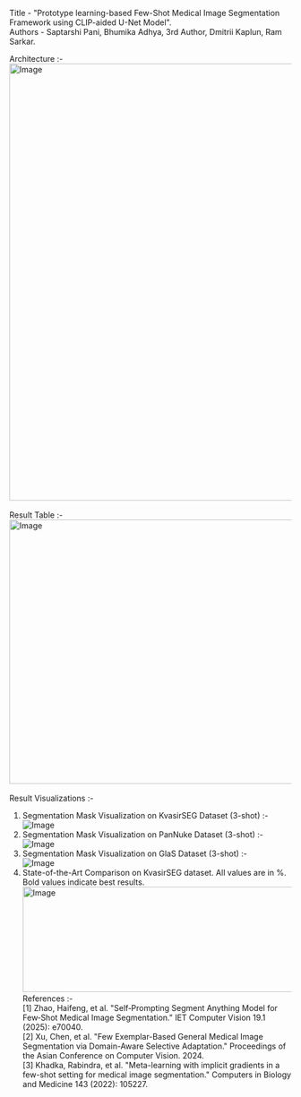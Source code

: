 Title - "Prototype learning-based Few-Shot Medical Image Segmentation Framework using CLIP-aided U-Net Model". <br />
Authors - Saptarshi Pani, Bhumika Adhya, 3rd Author, Dmitrii Kaplun, Ram Sarkar. <br />

Architecture :- <br />
<img width="1116" height="781" alt="Image" src="https://github.com/user-attachments/assets/f3866ce7-8a5c-42b9-a458-b339becf916e" />
<br /><br />
Result Table :- <br />
<img width="846" height="472" alt="Image" src="https://github.com/user-attachments/assets/8b2f559a-5ab1-49f0-b0ab-2320f2b3a8cb" />
<br /><br />
Result Visualizations :- <br />
1. Segmentation Mask Visualization on KvasirSEG Dataset (3-shot) :- <br />
![Image](https://github.com/user-attachments/assets/90a90d88-e0fd-4afc-8230-a723506d7d81) <br />
2. Segmentation Mask Visualization on PanNuke Dataset (3-shot) :- <br />
![Image](https://github.com/user-attachments/assets/7a921853-a761-456d-b787-75699ac6edcd) <br />
3. Segmentation Mask Visualization on GlaS Dataset (3-shot) :- <br />
![Image](https://github.com/user-attachments/assets/bbd70fbc-006a-466f-9923-55b14b90290d) <br />
4. State-of-the-Art Comparison on KvasirSEG dataset. All values are in %. Bold values indicate best results. <br />
<img width="552" height="188" alt="Image" src="https://github.com/user-attachments/assets/d7c6abac-7553-4961-9500-1d36aec99eeb" /> <br />
References :- <br />
[1] Zhao, Haifeng, et al. "Self‐Prompting Segment Anything Model for Few‐Shot Medical Image Segmentation." IET Computer Vision 19.1 (2025): e70040. <br />
[2] Xu, Chen, et al. "Few Exemplar-Based General Medical Image Segmentation via Domain-Aware Selective Adaptation." Proceedings of the Asian Conference on Computer Vision. 2024. <br />
[3] Khadka, Rabindra, et al. "Meta-learning with implicit gradients in a few-shot setting for medical image segmentation." Computers in Biology and Medicine 143 (2022): 105227.
